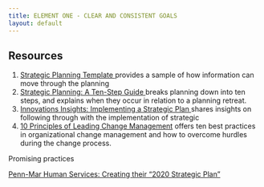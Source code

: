 ```yaml
---
title: ELEMENT ONE - CLEAR AND CONSISTENT GOALS
layout: default
---
```


## Resources
<ol>
<li><a href="http://thinkwork.org/files/s3/Strategic-Planning-Template.doc">Strategic Planning Template </a>provides a sample of how information can move through the planning</li>
<li><a href="https://www.hcc.edu/Documents/About/Strategic%20Planning/Strategic%20Planning_%20A%20Ten%20Step%20Guide.pdf">Strategic Planning: A Ten-Step Guide </a>breaks planning down into ten steps, and explains when they occur in relation to a planning retreat.</li>
<li><a href="https://sites.psu.edu/opia/files/2018/05/No.-21-Implementing-a-Strategic-Plan-xeji7e.pdf">Innovations Insights: Implementing a Strategic Plan </a>shares insights on following through with the implementation of strategic</li>
<li><a href="https://www.strategy-business.com/article/00255?gko=9d35b">10 Principles of Leading Change Management</a> offers ten best practices in organizational change management and how to overcome hurdles during the change process.&nbsp;</li>
</ol>
<p>Promising practices</p>
<p><a href="https://www.thinkwork.org/penn-mar-human-services-creating-their-2020-strategic-plan">Penn-Mar Human Services: Creating their &ldquo;2020 Strategic Plan&rdquo;</a></p>

